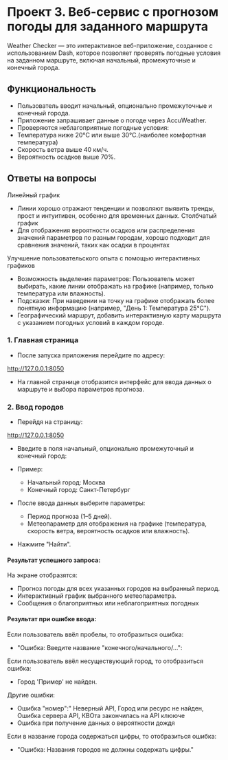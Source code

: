 # **Проект 3.** Веб-сервис с прогнозом погоды для заданного маршрута

Weather Checker — это интерактивное веб-приложение, созданное с использованием Dash, которое позволяет проверять погодные условия на заданном маршруте, включая начальный, промежуточные и конечный города.

## Функциональность

- Пользователь вводит начальный, опционально промежуточные и конечный города.
- Приложение запрашивает данные о погоде через AccuWeather.
- Проверяются неблагоприятные погодные условия:
 - Температура ниже 20°C или выше 30°C.(наиболее комфортная температура)
 - Скорость ветра выше 40 км/ч. 
 - Вероятность осадков выше 70%. 

## Ответы на вопросы

Линейный график
- Линии хорошо отражают тенденции и позволяют выявить тренды, прост и интуитивен, особенно для временных данных. 
Столбчатый график
- Для отображения вероятности осадков или распределения значений параметров по разным городам, хорошо подходит для сравнения значений, таких как осадки в процентах

  
Улучшение пользовательского опыта с помощью интерактивных графиков
- Возможность выделения параметров: Пользователь может выбирать, какие линии отображать на графике (например, только температура или влажность).
-  Подсказки: При наведении на точку на графике отображать более понятную информацию (например, "День 1: Температура 25°С").
-  Географический маршрут, добавить интерактивную карту маршрута с указанием погодных условий в каждом городе.


### 1. Главная страница

- После запуска приложения перейдите по адресу:

http://127.0.0.1:8050

- На главной странице отобразится интерфейс для ввода данных о маршруте и выбора параметров прогноза. 

### 2. Ввод городов

- Перейдя на страницу:

http://127.0.0.1:8050

- Введите в поля начальный, опционально промежуточный и конечный город:
- Пример:
  - Начальный город: Москва
  - Конечный город: Санкт-Петербург
    
- После ввода данных выберите параметры:
  - Период прогноза (1–5 дней).
  - Метеопараметр для отображения на графике (температура, скорость ветра, вероятность осадков или влажность).
- Нажмите "Найти".

#### Результат успешного запроса:
На экране отобразятся:

- Прогноз погоды для всех указанных городов на выбранный период.
- Интерактивный график выбранного метеопараметра.
- Сообщения о благоприятных или неблагоприятных погодных 

#### Результат при ошибке ввода:

Если пользователь ввёл пробелы, то отобразиться ошибка:
- "Ошибка: Введите название "конечного/начального/...":

Если пользователь ввёл несуществующий город, то отобразиться ошибка:
- Город 'Пример' не найден.

Другие ошибки:
- Ошибка "номер":" Неверный API, Город или ресурс не найден, Ошибка сервера API, КВОта закончилась на API клююче
- Ошибка при получение данных о вероятности дождя 



Если в название города содержаться цифры, то отобразиться ошибка: 
- "Ошибка: Названия городов не должны содержать цифры."
